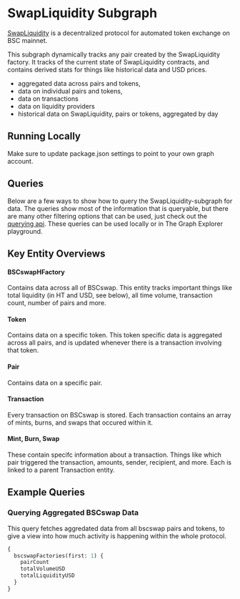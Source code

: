 # SwapLiquidity Subgraph

[SwapLiquidity](https://swapliquidity.com/) is a decentralized protocol for automated token exchange on BSC mainnet.

This subgraph dynamically tracks any pair created by the SwapLiquidity factory. It tracks of the current state of SwapLiquidity contracts, and contains derived stats for things like historical data and USD prices.

- aggregated data across pairs and tokens,
- data on individual pairs and tokens,
- data on transactions
- data on liquidity providers
- historical data on SwapLiquidity, pairs or tokens, aggregated by day

## Running Locally

Make sure to update package.json settings to point to your own graph account.

## Queries

Below are a few ways to show how to query the SwapLiquidity-subgraph for data. The queries show most of the information that is queryable, but there are many other filtering options that can be used, just check out the [querying api](https://thegraph.com/docs/graphql-api). These queries can be used locally or in The Graph Explorer playground.

## Key Entity Overviews

#### BSCswapHFactory

Contains data across all of BSCswap. This entity tracks important things like total liquidity (in HT and USD, see below), all time volume, transaction count, number of pairs and more.

#### Token

Contains data on a specific token. This token specific data is aggregated across all pairs, and is updated whenever there is a transaction involving that token.

#### Pair

Contains data on a specific pair.

#### Transaction

Every transaction on BSCswap is stored. Each transaction contains an array of mints, burns, and swaps that occured within it.

#### Mint, Burn, Swap

These contain specifc information about a transaction. Things like which pair triggered the transaction, amounts, sender, recipient, and more. Each is linked to a parent Transaction entity.

## Example Queries

### Querying Aggregated BSCswap Data

This query fetches aggredated data from all bscswap pairs and tokens, to give a view into how much activity is happening within the whole protocol.

```graphql
{
  bscswapFactories(first: 1) {
    pairCount
    totalVolumeUSD
    totalLiquidityUSD
  }
}
```

